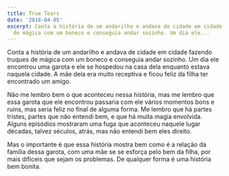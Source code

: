 ```yaml
---
title: True Tears
date: '2018-04-05'
excerpt: Conta a história de um andarilho e andava de cidade em cidade fazendo truques
  de mágica com um boneco e conseguia andar sozinho. Um dia ele...
---
```




Conta a história de um andarilho e andava de cidade em cidade fazendo truques de mágica com um boneco e conseguia andar sozinho. Um dia ele encontrou uma garota e ele se hospedou na casa dela enquanto estava naquela cidade. A mãe dela era muito receptiva e ficou feliz da filha ter encontrado um amigo.

Não me lembro bem o que aconteceu nessa história, mas me lembro que essa garota que ele encontrou passaria com ele vários momentos bons e ruins, mas seria feliz no final de alguma forma. Me lembro que há partes tristes, partes que não entendi bem, e que há muita magia envolvida. Alguns episódios mostraram uma fuga que aconteceu naquele lugar décadas, talvez séculos, atrás, mas não entendi bem eles direito.

Mas o importante é que essa história mostra bem como é a relação da família dessa garota, com uma mãe se se esforça pelo bem da filha, por mais difíceis que sejam os problemas. De qualquer forma é uma história bem bonita.


